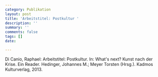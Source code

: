 ```yaml
---
category: Publikation
layout: post
title: 'Arbeitstitel: Postkultur '
description: ''
summary: ''
comments: false
tags: []
date: 

---
```

Di Canio, Raphael: Arbeitstitel: Postkultur. In: What's next? Kunst nach der Krise. Ein Reader. Hedinger, Johannes M.; Meyer Torsten (Hrsg.). Kadmos Kulturverlag, 2013. 